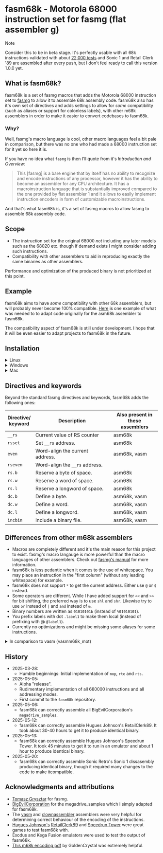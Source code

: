 # fasm68k - Motorola 68000 instruction set for fasmg (flat assembler g)

> [!NOTE]
> Consider this to be in beta stage. It's perfectly usable with all 68k
instructions validated with about [22,000 tests](https://raw.githubusercontent.com/fredrik-hjarner/fasm68k/refs/heads/master/src/tests/valid_instructions.asm)
and Sonic 1 and Retail Clerk '89 are assembled after every push, but I don't
feel ready to call this version 1.0.0 yet.

## What is fasm68k?

fasm68k is a set of fasmg macros that adds the Motorola 68000 instruction set to
[fasmg](https://flatassembler.net/docs.php?article=fasmg) to allow it
to assemble 68k assembly code. fasm68k also has it's own set of directives and
adds settings to allow for _some_ compatibility (such as aliases or support for
colonless labels), with other m68k assemblers in order to make it easier to
convert codebases to fasm68k.

### Why?

Well, fasmg's macro language is cool, other macro languages feel a bit pale in
comparison, but there was no one who had made a 68000 instruction set for it yet
so here it is.

If you have no idea what `fasmg` is then
I'll quote from it's _Introduction and Overview_:

> This [fasmg] is a bare engine that by itself has no ability to recognize and encode instructions of any processor, however it has the ability to become an assembler for any CPU architecture. It has a macroinstruction language that is substantially improved compared to the one provided by flat assembler 1 and it allows to easily implement instruction encoders in form of customizable macroinstructions. 

And that's what fasm68k is, it's a set of fasmg macros to allow fasmg to
assemble 68k assembly code.

## Scope

- The instruction set for the original 68000 _not_ including any later models such as the 68020 etc. though if demand exists I might consider adding such instructions.
- Compatibility with other assemblers to aid in reproducing exactly the same binaries as other assemblers.

Performance and optimization of the produced binary is not prioritized
at this point.

## Example

fasm68k aims to have _some_ compatibility with other 68k assemblers, but will
probably never become 100% compatible.
[Here](https://github.com/BigEvilCorporation/megadrive_samples/compare/master...fredrik-hjarner:megadrive_samples_fasm68k:master) is one example of what was
needed to to adapt code originally for the asm68k assembler to fasm68k.

The compatibility aspect of fasm68k is still under development. I hope that it
will be even easier to adapt projects to fasm68k in the future.

## Installation

<details>

<summary>Linux</summary>
<blockquote>

Get fasm68k and it's dependences (i.e. fasmg and examples) by running:

`git clone --recurse-submodules git@github.com:fredrik-hjarner/fasm68k.git`

Step into the repository directory:

`cd fasm68k`

To assemble the examples run these commands and binary files should be created
which you can run in a Mega Drive/Genesis emulator:

```
./fasm68k examples/megadrive_simple_demo/main.asm
./fasm68k examples/megadrive_samples_fasm68k/1_hello_world/hello.asm
./fasm68k examples/megadrive_samples_fasm68k/2_scroll_planes/scroll.asm
./fasm68k examples/megadrive_samples_fasm68k/3_sprites/sprites.asm
./fasm68k examples/megadrive_samples_fasm68k/4_gamepad/gamepad.asm
./fasm68k examples/megadrive_samples_fasm68k/6_psg_tone/psg_tone.asm
./fasm68k examples/RetailClerk89_fasm68k/src/RetailClerk89.X68
./fasm68k examples/speedrun-tower_fasm68k/src/SpeedrunTower.X68
```

Add a new line at the bottom of your .bashrc file adding the fasm68k directory
to the PATH so you can run fasm68k from anywhere and not only from the specific
folder you cloned it into:

`export PATH=$HOME/code/fasm68k:$PATH`

</blockquote></details>

<details>

<summary>Windows</summary>
<blockquote>
TODO
</blockquote>
</details>

<details>
<summary>Mac</summary>
<blockquote>
TODO
</blockquote>
</details>

## Directives and keywords

Beyond the standard fasmg directives and keywords, fasm68k adds the following
ones:

| Directive/<br>keyword  | Description                                   | Also present in<br>these assemblers |
|------------------------|-----------------------------------------------|----------------------|
| `__rs`                 | Current value of RS counter                   | asm68k               |
| `rsset`                | Set `__rs` address.                           | asm68k               |
| `even`                 | Word-align the current address.               | asm68k, vasm         |
| `rseven`               | Word-align the `__rs` address.                |                      |
| `rs.b`                 | Reserve a byte of space.                      | asm68k               |
| `rs.w`                 | Reserve a word of space.                      | asm68k               |
| `rs.l`                 | Reserve a longword of space.                  | asm68k               |
| `dc.b`                 | Define a byte.                                | asm68k, vasm         |
| `dc.w`                 | Define a word.                                | asm68k, vasm         |
| `dc.l`                 | Define a longword.                            | asm68k, vasm         |
| `incbin`               | Include a binary file.                        | asm68k, vasm         |

## Differences from other m68k assemblers

- Macros are completely different and it's the main reason for this project to
exist. fasmg's macro langauge is more powerful than the macro languages of other
assemblers. Check out [fasmg's manual](https://flatassembler.net/docs.php?article=fasmg_manual) for more information.
- fasm68k is less pedantic when it comes to the use of whitespace. You may place
an instruction in the "first column" (without any leading whitespace) for
example.
- fasm68k does not support `*` to get the current address. Either use `@` or `$`
instead.
- Some operators are different. While I have added support for `<<` and `>> `for
bit shifting, the preferred way is to use `shl` and `shr`. Likewise try to use
`or` instead of `|` and `and` instead of `&`.
- Binary numbers are written as `01010101b` (instead of `%01010101`).
- You prefix labels with dot `.label1` to make them local (instead of prefixing
with @ `@label1`).
- Currently no optimizations and might be missing some aliases for some
instructions.

<details>
<summary>In comparison to vasm (vasmm68k_mot)</summary>
<blockquote>
### ORG

`ORG` works very differently in vasm and fasmg. In fasmg the addresses in after
`ORG` are based on the value specified in the argument. In vasm the `ORG`
command actually adds empty bytes up to the specified address.

- [x] I will add a compatibility setting to support the vasm behaviour. It is recommended to have that setting disabled unless you need it.
</blockquote>
</details>

## History

- 2025-03-28:
  - Humble beginnings: Initial implementation of `nop`, `rte` and `rts`.
- 2025-05-05:
  - Alpha "release".
  - Rudimentary implementation of all 680000 instructions and all addressing modes.
  - First commit to the `fasm68k` repository.
- 2025-05-06:
  - fasm68k can correctly assemble all BigEvilCorporation's `megadrive_samples`.
- 2025-05-12:
  - fasm68k can correctly assemble Hugues Johnson's RetailClerk89. It took about 30-40 hours to get it to produce identical binary.
- 2025-05-13:
  - fasm68k can correctly assemble Hugues Johnson's Speedrun Tower. It took 45 minutes to get it to run in an emulator and about 1 hour to produce identical binary.
- 2025-05-20:
  - fasm68k can correctly assemble Sonic Retro's Sonic 1 dissasembly producing identical binary, though it required many changes to the code to make itcompatible.

## Acknowledgments and attributions

- [Tomasz Grysztar](https://github.com/tgrysztar) for fasmg.
- [BigEvilCorporation](https://github.com/BigEvilCorporation) for the megadrive_samples which I simply adapted for fasm68k.
- The [vasm](http://sun.hasenbraten.de/vasm/) and [clownassembler](https://github.com/Clownacy/clownassembler) assemblers were very helpful for determining correct behaviour of the encoding of the instructions.
- [Hugues Johnson's](https://github.com/HuguesJohnson) [RetailClerk89](https://github.com/HuguesJohnson/RetailClerk89) and [Speedrun Tower](https://github.com/HuguesJohnson/speedrun-tower) were great games to test fasm68k with.
- Exodus and Kega Fusion emulators were used to test the output of fasm68k.
- [This m68k encoding pdf](http://goldencrystal.free.fr/M68kOpcodes-v2.3.pdf) by GoldenCrystal was extremely helpful.

